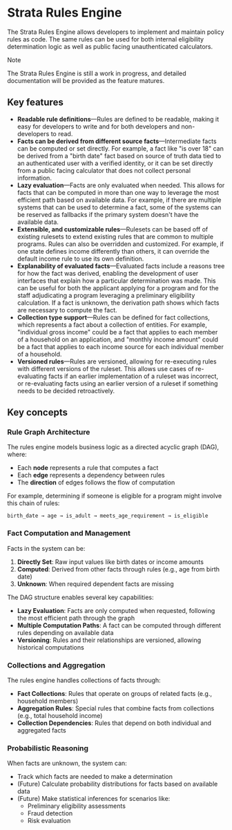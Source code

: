 # Strata Rules Engine

The Strata Rules Engine allows developers to implement and maintain policy rules as code. The same rules can be used for both internal eligibility determination logic as well as public facing unauthenticated calculators.

> [!NOTE]  
> The Strata Rules Engine is still a work in progress, and detailed documentation will be provided as the feature matures.

## Key features

- **Readable rule definitions**—Rules are defined to be readable, making it easy for developers to write and for both developers and non-developers to read.
- **Facts can be derived from different source facts**—Intermediate facts can be computed or set directly. For example, a fact like "is over 18" can be derived from a "birth date" fact based on source of truth data tied to an authenticated user with a verified identity, or it can be set directly from a public facing calculator that does not collect personal information.
- **Lazy evaluation**—Facts are only evaluated when needed. This allows for facts that can be computed in more than one way to leverage the most efficient path based on available data. For example, if there are multiple systems that can be used to determine a fact, some of the systems can be reserved as fallbacks if the primary system doesn't have the available data.
- **Extensible, and customizable rules**—Rulesets can be based off of existing rulesets to extend existing rules that are common to multiple programs. Rules can also be overridden and customized. For example, if one state defines income differently than others, it can override the default income rule to use its own definition.
- **Explanability of evaluated facts**—Evaluated facts include a reasons tree for how the fact was derived, enabling the development of user interfaces that explain how a particular determination was made. This can be useful for both the applicant applying for a program and for the staff adjudicating a program leveraging a preliminary eligibility calculation. If a fact is unknown, the derivation path shows which facts are necessary to compute the fact.
- **Collection type support**—Rules can be defined for fact collections, which represents a fact about a collection of entities. For example, "individual gross income" could be a fact that applies to each member of a household on an application, and "monthly income amount" could be a fact that applies to each income source for each individual member of a household.
- **Versioned rules**—Rules are versioned, allowing for re-executing rules with different versions of the ruleset. This allows use cases of re-evaluating facts if an earlier implementation of a ruleset was incorrect, or re-evaluating facts using an earlier version of a ruleset if something needs to be decided retroactively.

## Key concepts

### Rule Graph Architecture

The rules engine models business logic as a directed acyclic graph (DAG), where:

- Each **node** represents a rule that computes a fact
- Each **edge** represents a dependency between rules
- The **direction** of edges follows the flow of computation

For example, determining if someone is eligible for a program might involve this chain of rules:

```mermaid
birth_date → age → is_adult → meets_age_requirement → is_eligible
```

### Fact Computation and Management

Facts in the system can be:

1. **Directly Set**: Raw input values like birth dates or income amounts
2. **Computed**: Derived from other facts through rules (e.g., age from birth date)
3. **Unknown**: When required dependent facts are missing

The DAG structure enables several key capabilities:

- **Lazy Evaluation**: Facts are only computed when requested, following the most efficient path through the graph
- **Multiple Computation Paths**: A fact can be computed through different rules depending on available data
- **Versioning**: Rules and their relationships are versioned, allowing historical computations

### Collections and Aggregation

The rules engine handles collections of facts through:

- **Fact Collections**: Rules that operate on groups of related facts (e.g., household members)
- **Aggregation Rules**: Special rules that combine facts from collections (e.g., total household income)
- **Collection Dependencies**: Rules that depend on both individual and aggregated facts

### Probabilistic Reasoning

When facts are unknown, the system can:

- Track which facts are needed to make a determination
- (Future) Calculate probability distributions for facts based on available data
- (Future) Make statistical inferences for scenarios like:
  - Preliminary eligibility assessments
  - Fraud detection
  - Risk evaluation
